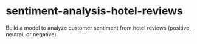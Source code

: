 # sentiment-analysis-hotel-reviews
 Build a model to analyze customer sentiment from hotel reviews (positive, neutral, or negative).
